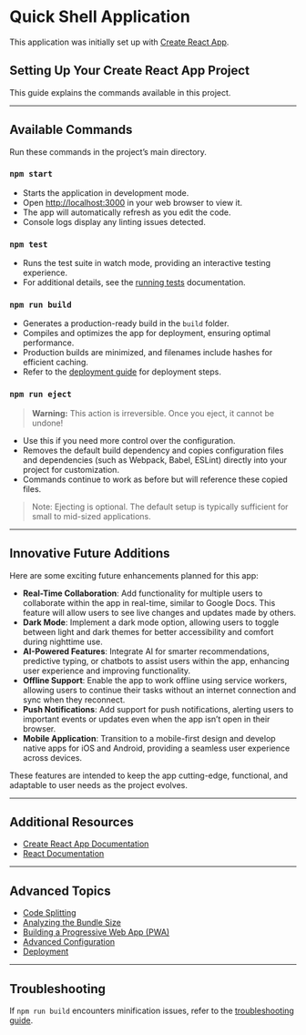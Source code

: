 # Quick Shell Application

This application was initially set up with [Create React App](https://github.com/facebook/create-react-app).

## Setting Up Your Create React App Project

This guide explains the commands available in this project.

---

## Available Commands

Run these commands in the project’s main directory.

### `npm start`

- Starts the application in development mode.
- Open [http://localhost:3000](http://localhost:3000) in your web browser to view it.
- The app will automatically refresh as you edit the code.
- Console logs display any linting issues detected.

### `npm test`

- Runs the test suite in watch mode, providing an interactive testing experience.
- For additional details, see the [running tests](https://facebook.github.io/create-react-app/docs/running-tests) documentation.

### `npm run build`

- Generates a production-ready build in the `build` folder.
- Compiles and optimizes the app for deployment, ensuring optimal performance.
- Production builds are minimized, and filenames include hashes for efficient caching.
- Refer to the [deployment guide](https://facebook.github.io/create-react-app/docs/deployment) for deployment steps.

### `npm run eject`

> **Warning:** This action is irreversible. Once you eject, it cannot be undone!

- Use this if you need more control over the configuration.
- Removes the default build dependency and copies configuration files and dependencies (such as Webpack, Babel, ESLint) directly into your project for customization.
- Commands continue to work as before but will reference these copied files.

> Note: Ejecting is optional. The default setup is typically sufficient for small to mid-sized applications.

---

## Innovative Future Additions

Here are some exciting future enhancements planned for this app:

- **Real-Time Collaboration**: Add functionality for multiple users to collaborate within the app in real-time, similar to Google Docs. This feature will allow users to see live changes and updates made by others.
- **Dark Mode**: Implement a dark mode option, allowing users to toggle between light and dark themes for better accessibility and comfort during nighttime use.
- **AI-Powered Features**: Integrate AI for smarter recommendations, predictive typing, or chatbots to assist users within the app, enhancing user experience and improving functionality.
- **Offline Support**: Enable the app to work offline using service workers, allowing users to continue their tasks without an internet connection and sync when they reconnect.
- **Push Notifications**: Add support for push notifications, alerting users to important events or updates even when the app isn’t open in their browser.
- **Mobile Application**: Transition to a mobile-first design and develop native apps for iOS and Android, providing a seamless user experience across devices.

These features are intended to keep the app cutting-edge, functional, and adaptable to user needs as the project evolves.

---

## Additional Resources

- [Create React App Documentation](https://facebook.github.io/create-react-app/docs/getting-started)
- [React Documentation](https://reactjs.org/)

---

## Advanced Topics

- [Code Splitting](https://facebook.github.io/create-react-app/docs/code-splitting)
- [Analyzing the Bundle Size](https://facebook.github.io/create-react-app/docs/analyzing-the-bundle-size)
- [Building a Progressive Web App (PWA)](https://facebook.github.io/create-react-app/docs/making-a-progressive-web-app)
- [Advanced Configuration](https://facebook.github.io/create-react-app/docs/advanced-configuration)
- [Deployment](https://facebook.github.io/create-react-app/docs/deployment)

---

## Troubleshooting

If `npm run build` encounters minification issues, refer to the [troubleshooting guide](https://facebook.github.io/create-react-app/docs/troubleshooting).
